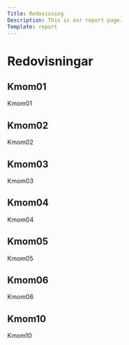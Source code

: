 ```yaml
---
Title: Redovisning
Description: This is our report page.
Template: report
---
```


Redovisningar
==========================
<div class="kmom-box">
<h2 class="kmom-title">Kmom01</h2>
<div class="kmom-content">
<p>Kmom01</p>
<a href="report/kmom01"><i class="read-more fas fa-angle-double-right fa-3x"></i></a>
</div>
</div>

<div class="kmom-box">
<h2 class="kmom-title">Kmom02</h2>
<div class="kmom-content">
<p>Kmom02</p>
<a href="report/kmom02"><i class="read-more fas fa-angle-double-right fa-3x"></i></a>
</div>
</div>

<div class="kmom-box">
<h2 class="kmom-title">Kmom03</h2>
<div class="kmom-content">
<p>Kmom03</p>
<a href="report/kmom03"><i class="read-more fas fa-angle-double-right fa-3x"></i></a>
</div>
</div>

<div class="kmom-box">
<h2 class="kmom-title">Kmom04</h2>
<div class="kmom-content">
<p>Kmom04</p>
<a href="report/kmom04"><i class="read-more fas fa-angle-double-right fa-3x"></i></a>
</div>
</div>

<div class="kmom-box">
<h2 class="kmom-title">Kmom05</h2>
<div class="kmom-content">
<p>Kmom05</p>
<a href="report/kmom05"><i class="read-more fas fa-angle-double-right fa-3x"></i></a>
</div>
</div>

<div class="kmom-box">
<h2 class="kmom-title">Kmom06</h2>
<div class="kmom-content">
<p>Kmom06</p>
<a href="report/kmom01"><i class="read-more fas fa-angle-double-right fa-3x"></i></a>
</div>
</div>

<div class="kmom-box project">
<h2 class="kmom-title">Kmom10</h2>
<div class="kmom-content">
<p>Kmom10</p>
<a href="report/kmom10"><i class="read-more fas fa-angle-double-right fa-3x"></i></a>
</div>
</div>
